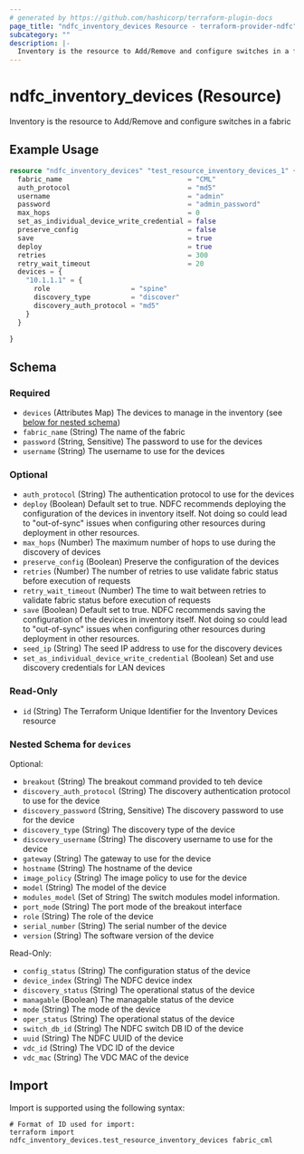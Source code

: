 ```yaml
---
# generated by https://github.com/hashicorp/terraform-plugin-docs
page_title: "ndfc_inventory_devices Resource - terraform-provider-ndfc"
subcategory: ""
description: |-
  Inventory is the resource to Add/Remove and configure switches in a fabric
---
```


# ndfc_inventory_devices (Resource)

Inventory is the resource to Add/Remove and configure switches in a fabric

## Example Usage

```terraform
resource "ndfc_inventory_devices" "test_resource_inventory_devices_1" {
  fabric_name                               = "CML"
  auth_protocol                             = "md5"
  username                                  = "admin"
  password                                  = "admin_password"
  max_hops                                  = 0
  set_as_individual_device_write_credential = false
  preserve_config                           = false
  save                                      = true
  deploy                                    = true
  retries                                   = 300
  retry_wait_timeout                        = 20
  devices = {
    "10.1.1.1" = {
      role                    = "spine"
      discovery_type          = "discover"
      discovery_auth_protocol = "md5"
    }
  }

}
```

<!-- schema generated by tfplugindocs -->
## Schema

### Required

- `devices` (Attributes Map) The devices to manage in the inventory (see [below for nested schema](#nestedatt--devices))
- `fabric_name` (String) The name of the fabric
- `password` (String, Sensitive) The password to use for the devices
- `username` (String) The username to use for the devices

### Optional

- `auth_protocol` (String) The authentication protocol to use for the devices
- `deploy` (Boolean) Default set to true. NDFC recommends deploying the configuration of the devices in inventory itself. Not doing so could lead to "out-of-sync" issues when configuring other resources during deployment in other resources.
- `max_hops` (Number) The maximum number of hops to use during the discovery of devices
- `preserve_config` (Boolean) Preserve the configuration of the devices
- `retries` (Number) The number of retries to use validate fabric status before execution of requests
- `retry_wait_timeout` (Number) The time to wait between retries to validate fabric status before execution of requests
- `save` (Boolean) Default set to true. NDFC recommends saving the configuration of the devices in inventory itself. Not doing so could lead to "out-of-sync" issues when configuring other resources during deployment in other resources.
- `seed_ip` (String) The seed IP address to use for the discovery devices
- `set_as_individual_device_write_credential` (Boolean) Set and use discovery credentials for LAN devices

### Read-Only

- `id` (String) The Terraform Unique Identifier for the Inventory Devices resource

<a id="nestedatt--devices"></a>
### Nested Schema for `devices`

Optional:

- `breakout` (String) The breakout command provided to teh device
- `discovery_auth_protocol` (String) The discovery authentication protocol to use for the device
- `discovery_password` (String, Sensitive) The discovery password to use for the device
- `discovery_type` (String) The discovery type of the device
- `discovery_username` (String) The discovery username to use for the device
- `gateway` (String) The gateway to use for the device
- `hostname` (String) The hostname of the device
- `image_policy` (String) The image policy to use for the device
- `model` (String) The model of the device
- `modules_model` (Set of String) The switch modules model information.
- `port_mode` (String) The port mode of the breakout interface
- `role` (String) The role of the device
- `serial_number` (String) The serial number of the device
- `version` (String) The software version of the device

Read-Only:

- `config_status` (String) The configuration status of the device
- `device_index` (String) The NDFC device index
- `discovery_status` (String) The operational status of the device
- `managable` (Boolean) The managable status of the device
- `mode` (String) The mode of the device
- `oper_status` (String) The operational status of the device
- `switch_db_id` (String) The NDFC switch DB ID of the device
- `uuid` (String) The NDFC UUID of the device
- `vdc_id` (String) The VDC ID of the device
- `vdc_mac` (String) The VDC MAC of the device

## Import

Import is supported using the following syntax:

```shell
# Format of ID used for import:
terraform import ndfc_inventory_devices.test_resource_inventory_devices fabric_cml
```
